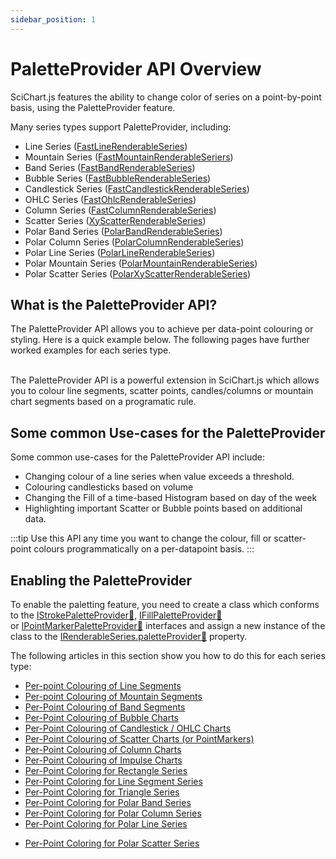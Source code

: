 ```yaml
---
sidebar_position: 1
---
```


# PaletteProvider API Overview

SciChart.js features the ability to change color of series on a point-by-point basis, using the PaletteProvider feature.

Many series types support PaletteProvider, including:

*   Line Series ([FastLineRenderableSeries](/2d-charts/chart-types/fast-line-renderable-series))
*   Mountain Series ([FastMountainRenderableSeriers](/2d-charts/chart-types/fast-mountain-area-renderable-series))
*   Band Series ([FastBandRenderableSeries](/2d-charts/chart-types/fast-band-renderable-series))
*   Bubble Series ([FastBubbleRenderableSeries](/2d-charts/chart-types/fast-bubble-renderable-series))
*   Candlestick Series ([FastCandlestickRenderableSeries](/2d-charts/chart-types/fast-candlestick-renderable-series))
*   OHLC Series ([FastOhlcRenderableSeries](/2d-charts/chart-types/fast-ohlc-renderable-series))
*   Column Series ([FastColumnRenderableSeries](/2d-charts/chart-types/fast-column-renderable-series/column-series-type))
*   Scatter Series ([XyScatterRenderableSeries](/2d-charts/chart-types/xy-scatter-renderable-series))
*   Polar Band Series ([PolarBandRenderableSeries](/2d-charts/chart-types/polar-band-renderable-series))
*   Polar Column Series ([PolarColumnRenderableSeries](/2d-charts/chart-types/polar-column-renderable-series))
*   Polar Line Series ([PolarLineRenderableSeries](/2d-charts/chart-types/polar-line-renderable-series))
*   Polar Mountain Series ([PolarMountainRenderableSeries](/2d-charts/chart-types/polar-mountain-renderable-series))
*   Polar Scatter Series ([PolarXyScatterRenderableSeries](/2d-charts/chart-types/polar-xy-scatter-renderable-series))

What is the PaletteProvider API?
--------------------------------

The PaletteProvider API allows you to achieve per data-point colouring or styling. Here is a quick example below. The following pages have further worked examples for each series type.

<ChartFromSciChartDemo 
    src="https://www.scichart.com/demo/iframe/chart-color-points-individually-with-paletteprovider" 
    title="Coloring Series per-point using PaletteProvider" 
    description="showing how to color data-points based on a rule." 
/>

<br/>
The PaletteProvider API is a powerful extension in SciChart.js which allows you to colour line segments, scatter points, candles/columns or mountain chart segments based on a programatic rule.

Some common Use-cases for the PaletteProvider
---------------------------------------------

Some common use-cases for the PaletteProvider API include:

*   Changing colour of a line series when value exceeds a threshold.
*   Colouring candlesticks based on volume
*   Changing the Fill of a time-based Histogram based on day of the week
*   Highlighting important Scatter or Bubble points based on additional data.

:::tip
Use this API any time you want to change the colour, fill or scatter-point colours programmatically on a per-datapoint basis.
:::

Enabling the PaletteProvider
----------------------------

To enable the paletting feature, you need to create a class which conforms to the [IStrokePaletteProvider:blue_book:](https://www.scichart.com/documentation/js/current/typedoc/interfaces/istrokepaletteprovider.html), [IFillPaletteProvider:blue_book:](https://www.scichart.com/documentation/js/current/typedoc/interfaces/ifillpaletteprovider.html) or [IPointMarkerPaletteProvider:blue_book:](https://www.scichart.com/documentation/js/current/typedoc/interfaces/ipointmarkerpaletteprovider.html) interfaces and assign a new instance of the class to the [IRenderableSeries.paletteProvider:blue_book:](https://www.scichart.com/documentation/js/current/typedoc/interfaces/irenderableseries.html#paletteprovider) property.

The following articles in this section show you how to do this for each series type:

* [Per-point Colouring of Line Segments](/2d-charts/chart-types/palette-provider-api/fast-line-renderable-series)
* [Per-point Colouring of Mountain Segments](/2d-charts/chart-types/palette-provider-api/fast-mountain-renderable-series)
* [Per-Point Colouring of Band Segments](/2d-charts/chart-types/palette-provider-api/fast-band-renderable-series)
* [Per-Point Colouring of Bubble Charts](/2d-charts/chart-types/palette-provider-api/fast-bubble-renderable-series)
* [Per-Point Colouring of Candlestick / OHLC Charts](/2d-charts/chart-types/palette-provider-api/fast-candlestick-ohlc-renderable-series)
* [Per-Point Colouring of Scatter Charts (or PointMarkers)](/2d-charts/chart-types/palette-provider-api/xy-scatter-renderable-series)
* [Per-Point Colouring of Column Charts](/2d-charts/chart-types/palette-provider-api/fast-column-renderable-series)
* [Per-Point Colouring of Impulse Charts](/2d-charts/chart-types/palette-provider-api/fast-impulse-renderable-series)
* [Per-Point Coloring for Rectangle Series](/2d-charts/chart-types/palette-provider-api/fast-rectangle-renderable-series)
* [Per-Point Coloring for Line Segment Series](/2d-charts/chart-types/palette-provider-api/fast-line-segment-renderable-series/index.md)
* [Per-Point Coloring for Triangle Series](/2d-charts/chart-types/palette-provider-api/fast-triangle-renderable-series/index.md)
* [Per-Point Coloring for Polar Band Series](/2d-charts/chart-types/palette-provider-api/polar-band-renderable-series)
* [Per-Point Coloring for Polar Column Series](/2d-charts/chart-types/palette-provider-api/polar-column-renderable-series)
* [Per-Point Coloring for Polar Line Series](/2d-charts/chart-types/palette-provider-api/polar-line-renderable-series)
<!-- * [Per-Point Coloring for Polar Mountain Series](/2d-charts/chart-types/palette-provider-api/polar-mountain-renderable-series)-->
<!-- * [Per-Point Coloring for Polar Stacked Column Series](/2d-charts/chart-types/palette-provider-api/polar-stacked-column-renderable-series) -->
<!-- * [Per-Point Coloring for Polar Stacked Mountain Series](/2d-charts/chart-types/palette-provider-api/polar-stacked-mountain-renderable-series) -->
* [Per-Point Coloring for Polar Scatter Series](/2d-charts/chart-types/palette-provider-api/polar-xy-scatter-renderable-series)
